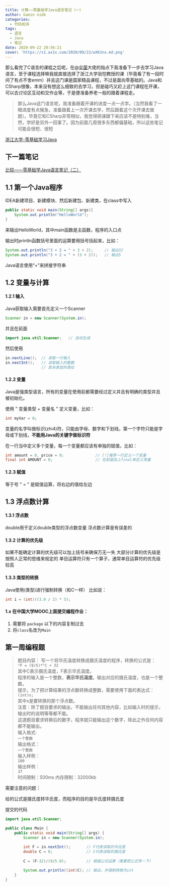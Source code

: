 ```yaml
---
title: 计算——零基础学Java语言笔记（一）
author: Gaein nidb
categories:
  - 代码如诗
tags:
  - 语言
  - Java
  - 笔记
date: 2020-09-22 20:56:21
cover: 'https://s1.ax1x.com/2020/09/22/wXK1nx.md.png'
---
```

那么看完了C语言的课程之后呢，在@[伞菌](https://farewell12345.github.io/)大佬的指点下我准备下一步去学习Java语言，至于课程选择嘛我就直接选择了浙江大学翁恺教授的课（毕竟看了有一段时间了有点不舍emm）并且这门课是国家精品课程，不过是面向零基础的。Java和CSharp很像，本来没有想这么细致的去学习，但是碰巧又赶上这门课程在开课，可以去讨论区互动和交作业等，于是便准备养老一般的跟着课程走。
<!--MORE-->

> 那么Java这门语言呢，我准备跟着开课的进度一点一点学。（当然我看了一眼进度有点猴急，准备跟着上一次开课去学，然后跟着这个次开课去做题）。毕竟它和CSharp非常相似，我觉得把课跟下来应该不是特别难，当然，学好是另外一回事了。因为前面几周很多东西都偏基础，所以这些笔记可能会很短、很短

[浙江大学-零基础学习Java](https://www.icourse163.org/learn/ZJU-9001)

## 下一篇笔记

[比较——零基础学Java语言笔记（二）](https://blog.gaein.cn/passages/Java-Note2-Compare/)

## 1.1 第一个Java程序

IDEA新建项目、新建模块、然后新建包、新建类，在class中写入

```java
public static void main(String[] args){
    System.out.println("HelloWorld");
}
```  

来输出HelloWorld，其中main函数是主函数，程序的入口点

输出时println函数括号里面的运算要用括号括起来，比如：

```java
System.out.println("3 + 2 = " + 3 + 2);     // 输出32
System.out.println("3 + 2 = " + (3 + 2));   // 输出5
```

Java语言使用“+”来拼接字符串

## 1.2 变量与计算

#### 1.2.1 输入

Java获取输入需要首先定义一个Scanner

```java
Scanner in = new Scanner(System.in);
```

并且在前面

```java
import java.util.Scanner;   // 自动生成
```

然后使用

```java
in.nextLine();  // 读取一行输入
in.nextInt();   // 读取输入的整数
                // 其余类型的类似
```

#### 1.2.2 变量

Java是强类型语言，所有的变量在使用前都需要经过定义并且有明确的类型并且被初始化。

使用 " 变量类型 + 变量名 " 定义变量，比如：

```java
int myVar = 0;
```

变量的名字叫做标识(zhi4)符，只能由字母、数字和下划线，第一个字符只能是字母或下划线，__不能用Java的关键字做标识符__


在一行当中定义多个变量，每一个变量都应该有单独的赋值，比如：

```java
int amount = 0, price = 0;              // [!]推荐一行定义一个变量
final int AMOUNT = 0;                   // 在前面加上final来定义常量
```

#### 1.2.3 赋值

等于号 " = " 是赋值运算，将右边的值给左边

## 1.3 浮点数计算

#### 1.3.1 浮点数

double用于定义double类型的浮点数变量
浮点数计算是有误差的

#### 1.3.2 计算的优先级

如果不能确定计算的优先级可以加上括号来确保万无一失
大部分计算的优先级是按照人正常的思维来规定的
单目运算符只有一个算子，通常单目运算符的优先级较高

#### 1.3.3 类型的转换

Java使用(类型)进行强制转换（和C一样）
比如说：
```java
int i = (int)((3.0 / 2) * 5);
```

#### 1.x 在中国大学MOOC上面提交编程作业：

1. 需要将 `package` 以下的内容复制过去
2. 将`class`名改为`Main`

## 第一周编程题

> 题目内容：
写一个将华氏温度转换成摄氏温度的程序，转换的公式是：  
`°F = (9/5)*°C + 32`  
其中C表示摄氏温度，F表示华氏温度。  
程序的输入是一个整数，**表示华氏温度**。输出对应的摄氏温度，也是一个整数。  
提示，为了把计算结果的浮点数转换成整数，需要使用下面的表达式：  
`(int)x;`  
其中x是要转换的那个浮点数。  
注意：除了题目要求的输出，不能输出任何其他内容，比如输入时的提示，输出时的说明等等都不能。  
这道题目要求转换后的数字，程序就只能输出这个数字，除此之外任何内容都不能输出。  
输入格式:  
`一个整数`  
输出格式：  
`一个整数`  
输入样例：  
`100`  
输出样例：  
`37`  
时间限制：500ms 内存限制：32000kb

需要注意的问题：

给的公式是摄氏度转华氏度，而程序的目的是华氏度转摄氏度

提交的代码

```java
import java.util.Scanner;

public class Main {
    public static void main(String[] args) {
        Scanner in = new Scanner(System.in);

        int F = in.nextInt();       // F代表读取的华氏度
        double C = 0;               // C代表读取的摄氏度
        
        C = (F-32)/(9/5.0);         // 根据公式运算（需要把公式导一下）
        
        System.out.println((int)C); // 输出，并强制转换为int
    }
}
```